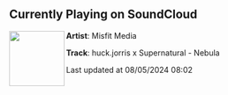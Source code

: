 ## Currently Playing on SoundCloud

[<img align="left" width="100" src="https://i1.sndcdn.com/artworks-D2qsDtAx4zJhmjwY-Tg7eCw-t500x500.jpg">](https://soundcloud.com/misfit-media-162108529/huckjorris-x-supernatural-nebula)

**Artist**: Misfit Media 

**Track**: huck.jorris x Supernatural - Nebula

Last updated at 08/05/2024 08:02
